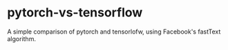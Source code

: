 # pytorch-vs-tensorflow
A simple comparison of pytorch and tensorlofw, using Facebook's fastText algorithm.
